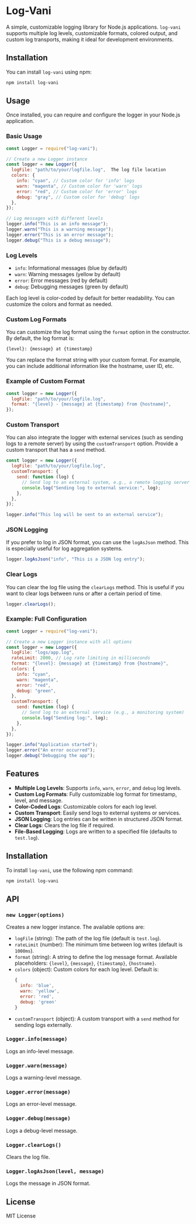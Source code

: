 # Log-Vani

A simple, customizable logging library for Node.js applications. `log-vani` supports multiple log levels, customizable formats, colored output, and custom log transports, making it ideal for development environments.

## Installation

You can install `log-vani` using npm:

```bash
npm install log-vani
```

## Usage

Once installed, you can require and configure the logger in your Node.js application.

### Basic Usage

```javascript
const Logger = require("log-vani");

// Create a new Logger instance
const logger = new Logger({
  logFile: "path/to/your/logfile.log",  The log file location
  colors: {
    info: "cyan", // Custom color for 'info' logs
    warn: "magenta", // Custom color for 'warn' logs
    error: "red", // Custom color for 'error' logs
    debug: "gray", // Custom color for 'debug' logs
  },
});

// Log messages with different levels
logger.info("This is an info message");
logger.warn("This is a warning message");
logger.error("This is an error message");
logger.debug("This is a debug message");
```

### Log Levels

- `info`: Informational messages (blue by default)
- `warn`: Warning messages (yellow by default)
- `error`: Error messages (red by default)
- `debug`: Debugging messages (green by default)

Each log level is color-coded by default for better readability. You can customize the colors and format as needed.

### Custom Log Formats

You can customize the log format using the `format` option in the constructor. By default, the log format is:

```text
{level}: {message} at {timestamp}
```

You can replace the format string with your custom format. For example, you can include additional information like the hostname, user ID, etc.

### Example of Custom Format

```javascript
const logger = new Logger({
  logFile: "path/to/your/logfile.log",
  format: "{level} - {message} at {timestamp} from {hostname}",
});
```

### Custom Transport

You can also integrate the logger with external services (such as sending logs to a remote server) by using the `customTransport` option. Provide a custom transport that has a `send` method.

```javascript
const logger = new Logger({
  logFile: "path/to/your/logfile.log",
  customTransport: {
    send: function (log) {
      // Send log to an external system, e.g., a remote logging server
      console.log("Sending log to external service:", log);
    },
  },
});

logger.info("This log will be sent to an external service");
```

### JSON Logging

If you prefer to log in JSON format, you can use the `logAsJson` method. This is especially useful for log aggregation systems.

```javascript
logger.logAsJson("info", "This is a JSON log entry");
```

### Clear Logs

You can clear the log file using the `clearLogs` method. This is useful if you want to clear logs between runs or after a certain period of time.

```javascript
logger.clearLogs();
```

### Example: Full Configuration

```javascript
const Logger = require("log-vani");

// Create a new Logger instance with all options
const logger = new Logger({
  logFile: "logs/app.log",
  rateLimit: 2000, // Log rate limiting in milliseconds
  format: "{level}: {message} at {timestamp} from {hostname}",
  colors: {
    info: "cyan",
    warn: "magenta",
    error: "red",
    debug: "green",
  },
  customTransport: {
    send: function (log) {
      // Send log to an external service (e.g., a monitoring system)
      console.log("Sending log:", log);
    },
  },
});

logger.info("Application started");
logger.error("An error occurred");
logger.debug("Debugging the app");
```

## Features

- **Multiple Log Levels**: Supports `info`, `warn`, `error`, and `debug` log levels.
- **Custom Log Formats**: Fully customizable log format for timestamp, level, and message.
- **Color-Coded Logs**: Customizable colors for each log level.
- **Custom Transport**: Easily send logs to external systems or services.
- **JSON Logging**: Log entries can be written in structured JSON format.
- **Clear Logs**: Clears the log file if required.
- **File-Based Logging**: Logs are written to a specified file (defaults to `test.log`).

## Installation

To install `log-vani`, use the following npm command:

```bash
npm install log-vani
```

## API

### `new Logger(options)`

Creates a new logger instance. The available options are:

- `logFile` (string): The path of the log file (default is `test.log`).
- `rateLimit` (number): The minimum time between log writes (default is `1000ms`).
- `format` (string): A string to define the log message format. Available placeholders: `{level}`, `{message}`, `{timestamp}`, `{hostname}`.
- `colors` (object): Custom colors for each log level. Default is:
  ```javascript
  {
    info: 'blue',
    warn: 'yellow',
    error: 'red',
    debug: 'green'
  }
  ```
- `customTransport` (object): A custom transport with a `send` method for sending logs externally.

### `Logger.info(message)`

Logs an info-level message.

### `Logger.warn(message)`

Logs a warning-level message.

### `Logger.error(message)`

Logs an error-level message.

### `Logger.debug(message)`

Logs a debug-level message.

### `Logger.clearLogs()`

Clears the log file.

### `Logger.logAsJson(level, message)`

Logs the message in JSON format.

## License

MIT License
